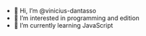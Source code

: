 - 👋 Hi, I’m @vinicius-dantasso
- 👀 I’m interested in programming and edition
- 🌱 I’m currently learning JavaScript

<!---
vinicius-dantasso/vinicius-dantasso is a ✨ special ✨ repository because its `README.md` (this file) appears on your GitHub profile.
You can click the Preview link to take a look at your changes.
--->
